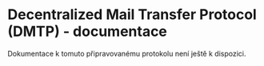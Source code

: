 # Decentralized Mail Transfer Protocol (DMTP) - documentace

Dokumentace k tomuto připravovanému protokolu není ještě k dispozici.
